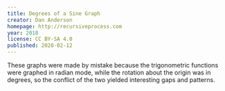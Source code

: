 ```yaml
---
title: Degrees of a Sine Graph
creator: Dan Anderson
homepage: http://recursiveprocess.com
year: 2018
license: CC BY-SA 4.0
published: 2020-02-12
---
```


These graphs were made by mistake because the trigonometric functions were graphed in radian mode, while the rotation about the origin was in degrees, so the conflict of the two yielded interesting gaps and patterns.
